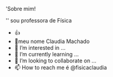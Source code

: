 'Sobre mim!

'' sou professora de Física
- 👍
- 👋meu nome Claudia Machado
- 👀 I’m interested in ...
- 🌱 I’m currently learning ...
- 💞️ I’m looking to collaborate on ...
- 📫 How to reach me é @fisicaclaudia
<!---
fisicaclaudia/fisicaclaudia is a ✨ special ✨ repository because its `README.md` (this file) appears on your GitHub profile.
You can click the Preview link to take a look at your changes.
--->
